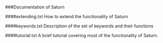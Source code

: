 ###Documentation of Saturn

####extending.txt
How to extend the functionality of Saturn

####keywords.txt
Description of the set of keywords and their functions

####tutorial.txt
A brief tutorial covering most of the functionality of Saturn.
